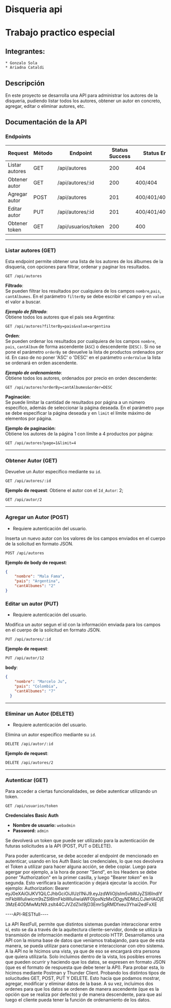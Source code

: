 # Disqueria api

# Trabajo practico especial

## Integrantes:
    * Gonzalo Sola
    * Ariadna Cataldi

## Descripción

En este proyecto se desarrolla una API para administrar los autores de la disqueria, pudiendo listar todos los autores, obtener un autor en concreto, agregar, editar o eliminar autores, etc.



## Documentación de la API

### Endpoints 
|       Request         | Método |      Endpoint        | Status Success |  Status Error    |
|-----------------------|--------|----------------------|----------------|------------------|
| Listar autores        |  GET   | /api/autores         |       200      |  404             |
| Obtener autor         |  GET   | /api/autores/:id     |       200      |  400/404         |
| Agregar autor         |  POST  | /api/autores         |       201      |  400/401/404/500 |
| Editar autor          |  PUT   | /api/autores/:id     |       201      |  400/401/404     |
| Obtener token         |  GET   | /api/usuarios/token  |       200      |  400             |

---

### Listar autores (GET)

Esta endpoint permite obtener una lista de los autores de los álbumes de la disqueria, con opciones para filtrar, ordenar y paginar los resultados.

```http
GET /api/autores
```

**Filtrado**:  
Se pueden filtrar los resultados por cualquiera de los campos `nombre`,`pais`, `cantAlbumes`. En el parámetro `filterBy` se debe escribir el campo y en `value` el valor a buscar.

***Ejemplo de filtrado***:  
Obtiene todos los autores que el pais sea Argentina:
```http
GET /api/autores?filterBy=pais&value=argentina
 ```

**Orden**:  
Se pueden ordenar los resultados por cualquiera de los campos `nombre`, `pais`, `cantAlbum` de forma ascendente (`ASC`) o descendente (`DESC)`. Si no se pone el parámetro `orderBy` se devuelve la lista de productos ordenados por id. En caso de no poner 'ASC' o 'DESC' en el parámetro `orderValue` la lista se ordenará en orden ascendente. 
  
***Ejemplo de ordenamiento***:  
Obtiene todos los autores, ordenados por precio en orden descendente:
  ```http
  GET /api/autores?orderBy=cantAlbumes&order=DESC
  ```


**Paginación**:  
Se puede limitar la cantidad de resultados por página a un número específico, además de seleccionar la página deseada. En el parámetro `page` se debe especificar la página deseada y en `limit` el límite máximo de elementos por página.

**Ejemplo de paginación**:  
Obtiene los autores de la página 1 con límite a 4 productos por página:
```http
GET /api/autores?page=1&limit=4
```

---

### Obtener Autor (GET)

Devuelve un Autor específico mediante su `id`.

```http
GET /api/autores/:id
```
**Ejemplo de request**:
Obtiene el autor con el `Id_Autor`: 2;
```http
GET /api/autor/2
```

---

### Agregar un Autor (POST)

* Requiere autenticación del usuario.

Inserta un nuevo autor con los valores de los campos enviados en el cuerpo de la solicitud en formato JSON. 

```http
POST /api/autores
```

**Ejemplo de body de request**:


```json
{
    "nombre": "Mala Fama",
    "pais": "Argentina",
    "cantAlbumes": "2"
}
```


### Editar un autor (PUT)
* Requiere autenticación del usuario.

Modifica un autor segun el id con la información enviada para los campos en el cuerpo de la solicitud en formato JSON.
```http
PUT /api/autores/:id
```

**Ejemplo de request**:
```http
PUT /api/autor/12
```
**body**:
```json
{
    "nombre": "Marcelo Ju",
    "pais": "Colombia",
    "cantAlbumes": "7"
  }
```

---

### Eliminar un Autor (DELETE)
* Requiere autenticación del usuario.

Elimina un autor específico mediante su `id`.
```http
DELETE /api/autor/:id
```

**Ejemplo de request**:
```http
DELETE /api/autores/2
```

---

### Autenticar (GET)

Para acceder a ciertas funcionalidades, se debe autenticar utilizando un token.
```http
GET /api/usuarios/token
```

**Credenciales Basic Auth**

- **Nombre de usuario:** `webadmin`
- **Password:** `admin`

Se devolverá un token que puede ser utilizado para la autenticación de futuras solicitudes a la API (POST, PUT o DELETE).

Para poder autenticarse, se debe acceder al endpoint de mencionado en autenticar, usando en los Auth Basic las credenciales, lo que nos devolvera el Token a utilizar para hacer alguna acción, se debe copiar.
Luego para agergar por ejemplo, a la hora de poner "Send", en los Headers se debe poner "Authorization" en la primer casilla, y luego "Bearer *token*" en la segunda. Esto verificara la autenticación y dejará ejecutar la acción.
Por ejemplo:
Authorization: Bearer eyJ0eXAiOiJKV1QiLCJhbGciOiJIUzI1NiJ9.eyJzdWIiOjIsIm5vbWJyZSI6IndlYmFkbWluIiwicm9sZSI6ImFkbWluIiwiaWF0IjoxNzMxODgyNDMzLCJleHAiOjE3MzE4ODMwMzN9.zslt44CJVZdZIxI9jD3EmrSgRMDfxeu3Yhai2edFxXE



----API-RESTfull----

La API RestFull, permite que distintos sistemas puedan interaccionar entre sí, esto se da a través de la aquitectura cliente-servidor, donde se utiliza la transmisión de información mediante el protocolo HTTP. 
Desarrollamos una API con la misma base de datos que veníamos trabajando, para que de esta manera, se pueda utilizar para conectarse e interaccionar con otro sistema. 
A la API no le hicimos una vista, ya que de eso se encargará otra persona que quiera utilizarla. Solo incluimos dentro de la vista, los posibles errores que pueden ocurrir y haciendo que los datos, se expresen en formato JSON (que es el formato de respuesta que debe tener la API). 
Para probar esta, lo hicimos mediante Postman y Thunder Client. Probando los distintos tipos de solucitudes GET, POST, PUT Y DELETE. Esto hacía que podamos mostrar, agregar, modificar y eliminar datos de la base.
A su vez, incluimos dos ordenes para que los datos se ordenen de manera ascendente (que es la opción que se realiza por defecto) y de manera descendente, para que así luego el cliente pueda tener la función de ordenamiento de los datos. 




